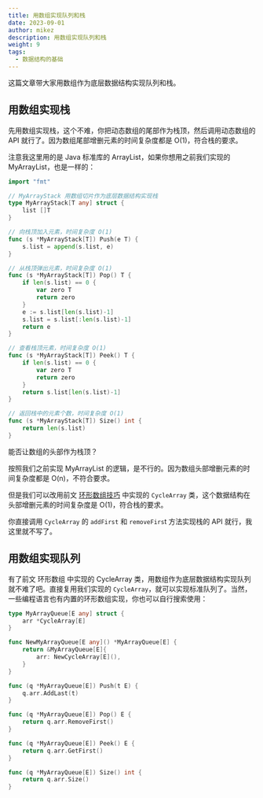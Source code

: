 ```yaml
---
title: 用数组实现队列和栈
date: 2023-09-01
author: mikez
description: 用数组实现队列和栈
weight: 9
tags:
  - 数据结构的基础
---
```


这篇文章带大家用数组作为底层数据结构实现队列和栈。

## 用数组实现栈

先用数组实现栈，这个不难，你把动态数组的尾部作为栈顶，然后调用动态数组的 API 就行了。因为数组尾部增删元素的时间复杂度都是 O(1)，符合栈的要求。

注意我这里用的是 Java 标准库的 ArrayList，如果你想用之前我们实现的 MyArrayList，也是一样的：

```go
import "fmt"

// MyArrayStack 用数组切片作为底层数据结构实现栈
type MyArrayStack[T any] struct {
    list []T
}

// 向栈顶加入元素，时间复杂度 O(1)
func (s *MyArrayStack[T]) Push(e T) {
    s.list = append(s.list, e)
}

// 从栈顶弹出元素，时间复杂度 O(1)
func (s *MyArrayStack[T]) Pop() T {
    if len(s.list) == 0 {
        var zero T
        return zero
    }
    e := s.list[len(s.list)-1]
    s.list = s.list[:len(s.list)-1]
    return e
}

// 查看栈顶元素，时间复杂度 O(1)
func (s *MyArrayStack[T]) Peek() T {
    if len(s.list) == 0 {
        var zero T
        return zero
    }
    return s.list[len(s.list)-1]
}

// 返回栈中的元素个数，时间复杂度 O(1)
func (s *MyArrayStack[T]) Size() int {
    return len(s.list)
}
```

能否让数组的头部作为栈顶？

按照我们之前实现 MyArrayList 的逻辑，是不行的。因为数组头部增删元素的时间复杂度都是 O(n)，不符合要求。

但是我们可以改用前文 [环形数组技巧](05-环形数组技巧及实现.md) 中实现的 `CycleArray` 类，这个数据结构在头部增删元素的时间复杂度是 O(1)，符合栈的要求。

你直接调用 `CycleArray` 的 `addFirst` 和 `removeFirs`t 方法实现栈的 API 就行，我这里就不写了。

## 用数组实现队列

有了前文 环形数组 中实现的 CycleArray 类，用数组作为底层数据结构实现队列就不难了吧。直接复用我们实现的 `CycleArray`，就可以实现标准队列了。当然，一些编程语言也有内置的环形数组实现，你也可以自行搜索使用：

```go
type MyArrayQueue[E any] struct {
    arr *CycleArray[E]
}

func NewMyArrayQueue[E any]() *MyArrayQueue[E] {
    return &MyArrayQueue[E]{
        arr: NewCycleArray[E](),
    }
}

func (q *MyArrayQueue[E]) Push(t E) {
    q.arr.AddLast(t)
}

func (q *MyArrayQueue[E]) Pop() E {
    return q.arr.RemoveFirst()
}

func (q *MyArrayQueue[E]) Peek() E {
    return q.arr.GetFirst()
}

func (q *MyArrayQueue[E]) Size() int {
    return q.arr.Size()
}
```
